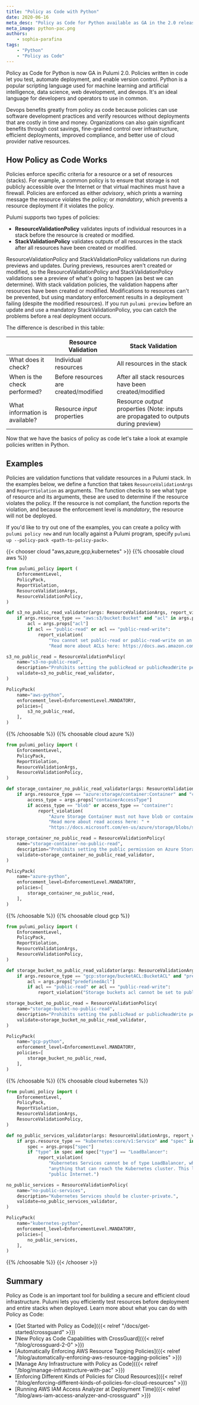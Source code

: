 ```yaml
---
title: "Policy as Code with Python"
date: 2020-06-16
meta_desc: "Policy as Code for Python available as GA in the 2.0 release."
meta_image: python-pac.png
authors:
    - sophia-parafina
tags:
    - "Python"
    - "Policy as Code"
---
```


Policy as Code for Python is now GA in Pulumi 2.0. Policies written in code let you test, automate deployment, and enable version control. Python is a popular scripting language used for machine learning and artificial intelligence, data science, web development, and devops. It's an ideal language for developers and operators to use in common.

<!--more-->

Devops benefits greatly from policy as code because policies can use software development practices and verify resources without deployments that are costly in time and money. Organizations can also gain significant benefits through cost savings, fine-grained control over infrastructure, efficient deployments, improved compliance, and better use of cloud provider native resources.

## How Policy as Code Works

Policies enforce specific criteria for a resource or a set of resources (stacks). For example, a common policy is to ensure that storage is not publicly accessible over the Internet or that virtual machines must have a firewall. Policies are enforced as either *advisory*, which prints a warning message the resource violates the policy; or
*mandatory*, which prevents a resource deployment if it violates the policy.

Pulumi supports two types of policies:

- **ResourceValidationPolicy** validates inputs of individual resources in a stack before the resource is created or modified.
- **StackValidationPolicy** validates outputs of all resources in the stack after all resources have been created or modified.

ResourceValidationPolicy and StackValidationPolicy validations run during previews and updates. During previews, resources aren't created or modified, so the ResourceValidationPolicy and StackValidationPolicy validations see a preview of what's going to happen (as best we can determine).
With stack validation policies, the validation happens after resources have been created or modified. Modifications to resources can't be prevented, but using mandatory enforcement results in a deployment failing (despite the modified resources). If you run `pulumi preview` before an update and use a mandatory StackValidationPolicy, you can catch the problems before a real deployment occurs.

The difference is described in this table:

|                                | Resource Validation                   | Stack Validation                                                                     |
|--------------------------------|---------------------------------------|--------------------------------------------------------------------------------------|
| What does it check?            | Individual resources                  | All resources in the stack                                                           |
| When is the check performed?   | Before resources are created/modified | After all stack resources have been created/modified                                 |
| What information is available? | Resource _input_ properties           | Resource _output_ properties (Note: inputs are propagated to outputs during preview) |

Now that we have the basics of policy as code let's take a look at example policies written in Python.

## Examples

Policies are validation functions that validate resources in a Pulumi stack. In the examples below, we define a function that takes `ResourceValidationArgs` and `ReportViolation` as arguments. The function checks to see what type of resource and its arguments, these are used to determine if the resource violates the policy. If the resource is not compliant, the function reports the violation, and because the enforcement level is *mandatory*, the resource will not be deployed.

If you'd like to try out one of the examples, you can create a policy with `pulumi policy new` and run locally against a Pulumi program, specify `pulumi up --policy-pack <path-to-policy-pack>`.

{{< chooser cloud "aws,azure,gcp,kubernetes" >}}
{{% choosable cloud aws %}}

```python
from pulumi_policy import (
    EnforcementLevel,
    PolicyPack,
    ReportViolation,
    ResourceValidationArgs,
    ResourceValidationPolicy,
)

def s3_no_public_read_validator(args: ResourceValidationArgs, report_violation: ReportViolation):
    if args.resource_type == "aws:s3/bucket:Bucket" and "acl" in args.props:
        acl = args.props["acl"]
        if acl == "public-read" or acl == "public-read-write":
            report_violation(
                "You cannot set public-read or public-read-write on an S3 bucket. " +
                "Read more about ACLs here: https://docs.aws.amazon.com/AmazonS3/latest/dev/acl-overview.html")

s3_no_public_read = ResourceValidationPolicy(
    name="s3-no-public-read",
    description="Prohibits setting the publicRead or publicReadWrite permission on AWS S3 buckets.",
    validate=s3_no_public_read_validator,
)

PolicyPack(
    name="aws-python",
    enforcement_level=EnforcementLevel.MANDATORY,
    policies=[
        s3_no_public_read,
    ],
)
```

{{% /choosable %}}
{{% choosable cloud azure %}}

```python
from pulumi_policy import (
    EnforcementLevel,
    PolicyPack,
    ReportViolation,
    ResourceValidationArgs,
    ResourceValidationPolicy,
)

def storage_container_no_public_read_validator(args: ResourceValidationArgs, report_violation: ReportViolation):
    if args.resource_type == "azure:storage/container:Container" and "containerAccessType" in args.props:
        access_type = args.props["containerAccessType"]
        if access_type == "blob" or access_type == "container":
            report_violation(
                "Azure Storage Container must not have blob or container access set. " +
                "Read more about read access here: " +
                "https://docs.microsoft.com/en-us/azure/storage/blobs/storage-manage-access-to-resources")

storage_container_no_public_read = ResourceValidationPolicy(
    name="storage-container-no-public-read",
    description="Prohibits setting the public permission on Azure Storage Blob Containers.",
    validate=storage_container_no_public_read_validator,
)

PolicyPack(
    name="azure-python",
    enforcement_level=EnforcementLevel.MANDATORY,
    policies=[
        storage_container_no_public_read,
    ],
)
```

{{% /choosable %}}
{{% choosable cloud gcp %}}

```python
from pulumi_policy import (
    EnforcementLevel,
    PolicyPack,
    ReportViolation,
    ResourceValidationArgs,
    ResourceValidationPolicy,
)

def storage_bucket_no_public_read_validator(args: ResourceValidationArgs, report_violation: ReportViolation):
    if args.resource_type == "gcp:storage/bucketACL:BucketACL" and "predefinedAcl" in args.props:
        acl = args.props["predefinedAcl"]
        if acl == "public-read" or acl == "public-read-write":
            report_violation("Storage buckets acl cannot be set to public-read or public-read-write.")

storage_bucket_no_public_read = ResourceValidationPolicy(
    name="storage-bucket-no-public-read",
    description="Prohibits setting the publicRead or publicReadWrite permission on GCP Storage buckets.",
    validate=storage_bucket_no_public_read_validator,
)

PolicyPack(
    name="gcp-python",
    enforcement_level=EnforcementLevel.MANDATORY,
    policies=[
        storage_bucket_no_public_read,
    ],
)
```

{{% /choosable %}}
{{% choosable cloud kubernetes %}}

```python
from pulumi_policy import (
    EnforcementLevel,
    PolicyPack,
    ReportViolation,
    ResourceValidationArgs,
    ResourceValidationPolicy,
)

def no_public_services_validator(args: ResourceValidationArgs, report_violation: ReportViolation):
    if args.resource_type == "kubernetes:core/v1:Service" and "spec" in args.props:
        spec = args.props["spec"]
        if "type" in spec and spec["type"] == "LoadBalancer":
            report_violation(
                "Kubernetes Services cannot be of type LoadBalancer, which are exposed to " +
                "anything that can reach the Kubernetes cluster. This likely including the " +
                "public Internet.")

no_public_services = ResourceValidationPolicy(
    name="no-public-services",
    description="Kubernetes Services should be cluster-private.",
    validate=no_public_services_validator,
)

PolicyPack(
    name="kubernetes-python",
    enforcement_level=EnforcementLevel.MANDATORY,
    policies=[
        no_public_services,
    ],
)
```

{{% /choosable %}}
{{< /chooser >}}

## Summary

Policy as Code is an important tool for building a secure and efficient cloud infrastructure. Pulumi lets you efficiently test resources before deployment and entire stacks when deployed. Learn more about what you can do with Policy as Code:

- [Get Started with Policy as Code]({{< relref "/docs/get-started/crossguard" >}})
- [New Policy as Code Capabilities with CrossGuard]({{< relref "/blog/crossguard-2-0" >}})
- [Automatically Enforcing AWS Resource Tagging Policies]({{< relref "/blog/automatically-enforcing-aws-resource-tagging-policies" >}})
- [Manage Any Infrastructure with Policy as Code]({{< relref "/blog/manage-infrastructure-with-pac" >}})
- [Enforcing Different Kinds of Policies for Cloud Resources]({{< relref "/blog/enforcing-different-kinds-of-policies-for-cloud-resources" >}})
- [Running AWS IAM Access Analyzer at Deployment Time]({{< relref "/blog/aws-iam-access-analyzer-and-crossguard" >}})
